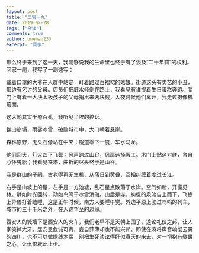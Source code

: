 ```yaml
---
layout: post
title: "二零一九"
date: 2019-02-28
tags: ["杂谈"]
comments: true
author: oneman233
excerpt: "回家"
---
```


那么终于来到了这一天，我能够说我的生命里也终于有了谈及“二十年前”的权利。回家一趟，我写了一副速写：

戴着口罩的大爷在人群中站定，盯着路过百褶裙的姑娘。街道这头有卖艺的小丑，那边有乞讨的父母。店员们把脏水倾倒在路上，我看见有谁提着生日蛋糕奔跑。脑门上有着一大块太极孩子的父母捐出来两块钱，入夜时候他们离开，我走过摄像机前面。

这大地其实千疮百孔，我听见尘埃的控诉。

群山崩塌，雨雾冰雪，破败城市中，大门朝着悬崖。

森林原野，无头石像站在中央；隧道零下一度，车水马龙。

他们回头，灯火四下飞舞；风声跨过山谷，风扇选择罢工。木门上贴这对联，各自心怀鬼胎；我看见铁塔，曲折的尽头终于是山谷。

我是群山的子嗣，古老得再无生机，从落日到黄昏，互相纠缠着度过长江。

右手是山坡上的屋，左手是一方池塘，乱石星点散落于水岸。空气如新，开窗见林。静如时光回转，动如鸟鸣于冰雪消融。山后是寺，蜿蜒的泉流自上而下，飞檐上异兽打着瞌睡，这是正午时候，南方人要睡午觉。外边平原上驶过呜呜的列车，城市的三十千米之外，在人迹罕至的边缘。

西安人的城墙下是西安人的火车，我们老早不是天朝上国了，遑论礼仪之邦，让人家笑掉大牙。居安思危诚可贵，妄自菲薄却也不能兴邦。即使在麻将声音响彻云霄的四川，也不可以做提线木偶，别把生死谈论得好似春天的来去，对一切抱有敬畏之心，让仇恨就此止步。